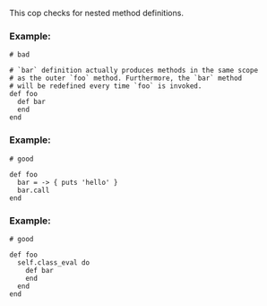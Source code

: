 This cop checks for nested method definitions.

### Example:

    # bad

    # `bar` definition actually produces methods in the same scope
    # as the outer `foo` method. Furthermore, the `bar` method
    # will be redefined every time `foo` is invoked.
    def foo
      def bar
      end
    end

### Example:

    # good

    def foo
      bar = -> { puts 'hello' }
      bar.call
    end

### Example:

    # good

    def foo
      self.class_eval do
        def bar
        end
      end
    end